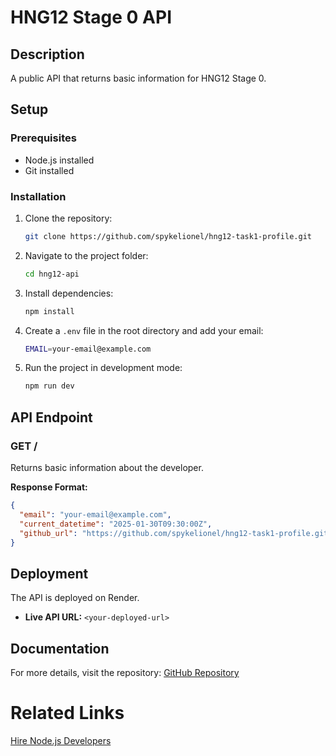 # HNG12 Stage 0 API

## Description

A public API that returns basic information for HNG12 Stage 0.

## Setup

### Prerequisites

- Node.js installed
- Git installed

### Installation

1. Clone the repository:

   ```sh
   git clone https://github.com/spykelionel/hng12-task1-profile.git
   ```

2. Navigate to the project folder:

   ```sh
   cd hng12-api
   ```

3. Install dependencies:

   ```sh
   npm install
   ```

4. Create a `.env` file in the root directory and add your email:

   ```sh
   EMAIL=your-email@example.com
   ```

5. Run the project in development mode:

   ```sh
   npm run dev
   ```

## API Endpoint

### GET /

Returns basic information about the developer.

**Response Format:**

```json
{
  "email": "your-email@example.com",
  "current_datetime": "2025-01-30T09:30:00Z",
  "github_url": "https://github.com/spykelionel/hng12-task1-profile.git"
}

```

## Deployment

The API is deployed on Render.

- **Live API URL:** `<your-deployed-url>`

## Documentation

For more details, visit the repository: [GitHub Repository](https://github.com/spykelionel/hng12-task1-profile.git)

# Related Links

[Hire Node.js Developers](https://hng.tech/hire/nodejs-developers)

